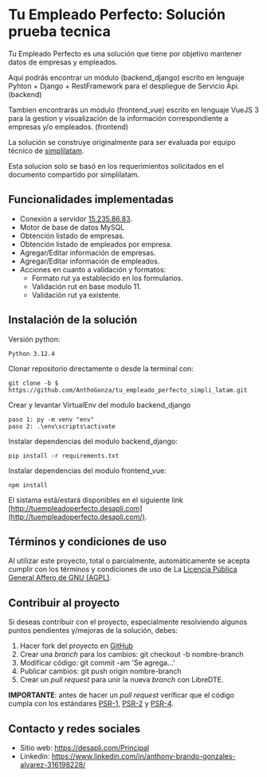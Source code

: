 Tu Empleado Perfecto: Solución prueba tecnica
====================================

Tu Empleado Perfecto es una solución que tiene por objetivo mantener datos de empresas 
y empleados.

Aquí podrás encontrar un módulo (backend_django) escrito en lenguaje Pyhton + Django + RestFramework para el despliegue 
de Servicio Api. (backend)

Tambien encontrarás un módulo (frontend_vue) escrito en lenguaje VueJS 3 para la gestion y visualización de
la información correspondiente a empresas y/o empleados. (frontend)

La solución se construye originalmente para ser evaluada por equipo técnico de
[simplilatam](https://www.simplilatam.com/).

Esta solucion solo se basó en los requerimientos solicitados en el documento compartido
por simplilatam.


Funcionalidades implementadas
-----------------------------

- Conexión a servidor [15.235.86.83](https://desapli.com/Principal).
- Motor de base de datos MySQL
- Obtención listado de empresas.
- Obtención listado de empleados por empresa.
- Agregar/Editar información de empresas.
- Agregar/Editar información de empleados.
- Acciones en cuanto a validación y formatos:
    - Formato rut ya establecido en los formularios.
    - Validación rut en base modulo 11.
    - Validación rut ya existente.

Instalación de la solución
-----------

Versión python:

    Python 3.12.4

Clonar repositorio directamente o desde la terminal con:

	git clone -b $ https://github.com/AnthoGonza/tu_empleado_perfecto_simpli_latam.git

Crear y levantar VirtualEnv del modulo backend_django

    paso 1: py -m venv "env"
    paso 2: .\env\scripts\activate

Instalar dependencias del modulo backend_django:

    pip install -r requirements.txt 
    
Instalar dependencias del modulo frontend_vue:

    npm install

El sistama está/estará disponibles en el siguiente link
[http://tuempleadoperfecto.desapli.com](http://tuempleadoperfecto.desapli.com/).

Términos y condiciones de uso
-----------------------------

Al utilizar este proyecto, total o parcialmente, automáticamente se acepta
cumplir con los términos y condiciones de uso de La
[Licencia Pública General Affero de GNU (AGPL)](https://es.wikipedia.org/wiki/GNU_General_Public_License).

Contribuir al proyecto
----------------------

Si deseas contribuir con el proyecto, especialmente resolviendo algunos puntos
pendientes y/mejoras de la solución, debes:

1. Hacer fork del proyecto en [GitHub](https://github.com/AnthoGonza/tu_empleado_perfecto_simpli_latam.git)
2. Crear una *branch* para los cambios: git checkout -b nombre-branch
3. Modificar código: git commit -am 'Se agrega...'
4. Publicar cambios: git push origin nombre-branch
5. Crear un *pull request* para unir la nueva *branch* con LibreDTE.

**IMPORTANTE**: antes de hacer un *pull request* verificar que el código
cumpla con los estándares [PSR-1](http://www.php-fig.org/psr/psr-1),
[PSR-2](http://www.php-fig.org/psr/psr-2) y
[PSR-4](http://www.php-fig.org/psr/psr-4).

Contacto y redes sociales
-------------------------

- Sitio web: <https://desapli.com/Principal>
- Linkedin: <https://www.linkedin.com/in/anthony-brando-gonzales-alvarez-316198228/>
